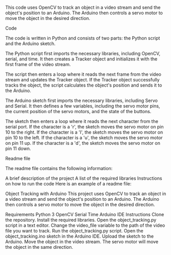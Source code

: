 
This code uses OpenCV to track an object in a video stream and send the object's position to an Arduino. The Arduino then controls a servo motor to move the object in the desired direction.

Code

The code is written in Python and consists of two parts: the Python script and the Arduino sketch.

The Python script first imports the necessary libraries, including OpenCV, serial, and time. It then creates a Tracker object and initializes it with the first frame of the video stream.

The script then enters a loop where it reads the next frame from the video stream and updates the Tracker object. If the Tracker object successfully tracks the object, the script calculates the object's position and sends it to the Arduino.

The Arduino sketch first imports the necessary libraries, including Servo and Serial. It then defines a few variables, including the servo motor pins, the current position of the servo motors, and the state of the buttons.

The sketch then enters a loop where it reads the next character from the serial port. If the character is a 'r', the sketch moves the servo motor on pin 10 to the right. If the character is a 'l', the sketch moves the servo motor on pin 10 to the left. If the character is a 'u', the sketch moves the servo motor on pin 11 up. If the character is a 'd', the sketch moves the servo motor on pin 11 down.

Readme file

The readme file contains the following information:

A brief description of the project
A list of the required libraries
Instructions on how to run the code
Here is an example of a readme file:

Object Tracking with Arduino
This project uses OpenCV to track an object in a video stream and send the object's position to an Arduino. The Arduino then controls a servo motor to move the object in the desired direction.

Requirements
Python 3
OpenCV
Serial
Time
Arduino IDE
Instructions
Clone the repository.
Install the required libraries.
Open the object_tracking.py script in a text editor.
Change the video_file variable to the path of the video file you want to track.
Run the object_tracking.py script.
Open the object_tracking.ino sketch in the Arduino IDE.
Upload the sketch to the Arduino.
Move the object in the video stream.
The servo motor will move the object in the same direction.